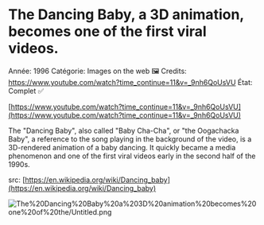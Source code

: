 # The Dancing Baby, a 3D animation, becomes one of the first viral videos.

Année: 1996
Catégorie: Images on the web 🖼
Credits: https://www.youtube.com/watch?time_continue=11&v=_9nh6QoUsVU
État: Complet ✅

[https://www.youtube.com/watch?time_continue=11&v=_9nh6QoUsVU](https://www.youtube.com/watch?time_continue=11&v=_9nh6QoUsVU)

The "Dancing Baby", also called "Baby Cha-Cha", or "the Oogachacka Baby", a reference to the song playing in the background of the video, is a 3D-rendered animation of a baby dancing. It quickly became a media phenomenon and one of the first viral videos early in the second half of the 1990s.

src: [https://en.wikipedia.org/wiki/Dancing_baby](https://en.wikipedia.org/wiki/Dancing_baby)

![The%20Dancing%20Baby%20a%203D%20animation%20becomes%20one%20of%20the/Untitled.png](The%20Dancing%20Baby%20a%203D%20animation%20becomes%20one%20of%20the/Untitled.png)